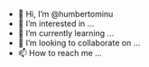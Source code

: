 - 👋 Hi, I’m @humbertominu
- 👀 I’m interested in ...
- 🌱 I’m currently learning ...
- 💞️ I’m looking to collaborate on ...
- 📫 How to reach me ...

<!---
humbertominu/humbertominu is a ✨ special ✨ repository because its `README.md` (this file) appears on your GitHub profile.
You can click the Preview link to take a look at your changes.
--->
